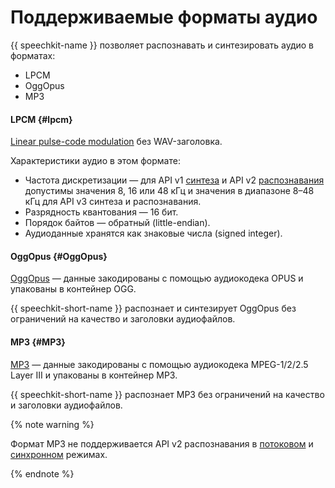 # Поддерживаемые форматы аудио

{{ speechkit-name }} позволяет распознавать и синтезировать аудио в форматах:
* LPCM
* OggOpus
* MP3

#### LPCM {#lpcm}

[Linear pulse-code modulation](https://ru.wikipedia.org/wiki/Импульсно-кодовая_модуляция) без WAV-заголовка.

Характеристики аудио в этом формате:
* Частота дискретизации — для API v1 [синтеза](tts/index.md) и API v2 [распознавания](stt/index.md) допустимы значения 8, 16 или 48 кГц  и значения в диапазоне 8–48 кГц для API v3 синтеза и распознавания.
* Разрядность квантования — 16 бит.
* Порядок байтов — обратный (little-endian).
* Аудиоданные хранятся как знаковые числа (signed integer).

#### OggOpus {#OggOpus}

[OggOpus](https://wiki.xiph.org/OggOpus) — данные закодированы с помощью аудиокодека OPUS и упакованы в контейнер OGG.

{{ speechkit-short-name }} распознает и синтезирует OggOpus без ограничений на качество и заголовки аудиофайлов.

#### MP3 {#MP3}

[MP3](https://ru.wikipedia.org/wiki/MP3) — данные закодированы с помощью аудиокодека MPEG-1/2/2.5 Layer III и упакованы в контейнер MP3.

{{ speechkit-short-name }} распознает MP3 без ограничений на качество и заголовки аудиофайлов.


{% note warning %}

Формат MP3 не поддерживается API v2 распознавания в [потоковом](./stt/api/streaming-api.md) и [синхронном](./stt/api/request-api.md) режимах.

{% endnote %}
